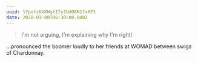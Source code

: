 ```yaml
---
uuid: 1YpofcKVKWgf1Ty7UdO8N17xKP1
date: 2020-03-08T06:30:00.000Z
---
```


> I'm not arguing, I'm explaining why I'm right!

...pronounced the boomer loudly to her friends at WOMAD between swigs of Chardonnay.
